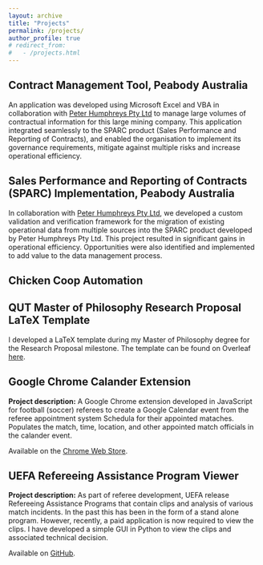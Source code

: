 ```yaml
---
layout: archive
title: "Projects"
permalink: /projects/
author_profile: true
# redirect_from: 
#   - /projects.html
---
```


<!-- {% include base_path %} -->


<!-- {% for post in site.projects %}
  {% include archive-single.html %}
{% endfor %} -->


<!-- # Consulting -->

## Contract Management Tool, Peabody Australia
An application was developed using Microsoft Excel and VBA in collaboration with [Peter Humphreys Pty Ltd](https://www.peterhumphreys.net/) to manage large volumes of contractual information for this large mining company. This application integrated seamlessly to the SPARC product (Sales Performance and Reporting of Contracts), and enabled the organisation to implement its governance requirements, mitigate against multiple risks and increase operational efficiency.

## Sales Performance and Reporting of Contracts (SPARC) Implementation, Peabody Australia
In collaboration with [Peter Humphreys Pty Ltd](https://www.peterhumphreys.net/), we developed a custom validation and verification framework for the migration of existing operational data from multiple sources into the SPARC product developed by Peter Humphreys Pty Ltd. This project resulted in significant gains in operational efficiency. Opportunities were also identified and implemented to add value to the data management process.

## Chicken Coop Automation







##  QUT Master of Philosophy Research Proposal LaTeX Template
I developed a LaTeX template during my Master of Philosophy degree for the Research Proposal milestone. The template can be found on Overleaf [here](https://www.overleaf.com/latex/templates/queensland-university-of-technology-qut-mphil-research-proposal/cbmfdbxqnssy).



## Google Chrome Calander Extension
**Project description:** A Google Chrome extension developed in JavaScript for football (soccer) referees to create a Google Calendar event from the referee appointment system Schedula for their appointed mataches. Populates the match, time, location, and other appointed match officials in the calander event.

Available on the [Chrome Web Store](https://chrome.google.com/webstore/detail/schedula-calendar/kgdeoimicejbagodibjcagiibdppbjhb).


## UEFA Refereeing Assistance Program Viewer
**Project description:** As part of referee development, UEFA release Refereeing Assistance Programs that contain clips and analysis of various match incidents. In the past this has been in the form of a stand alone program. However, recently, a paid application is now required to view the clips. I have developed a simple GUI in Python to view the clips and associated technical decision.


Available on [GitHub](https://github.com/jack-powers/UEFA-RAP-Viewer).
